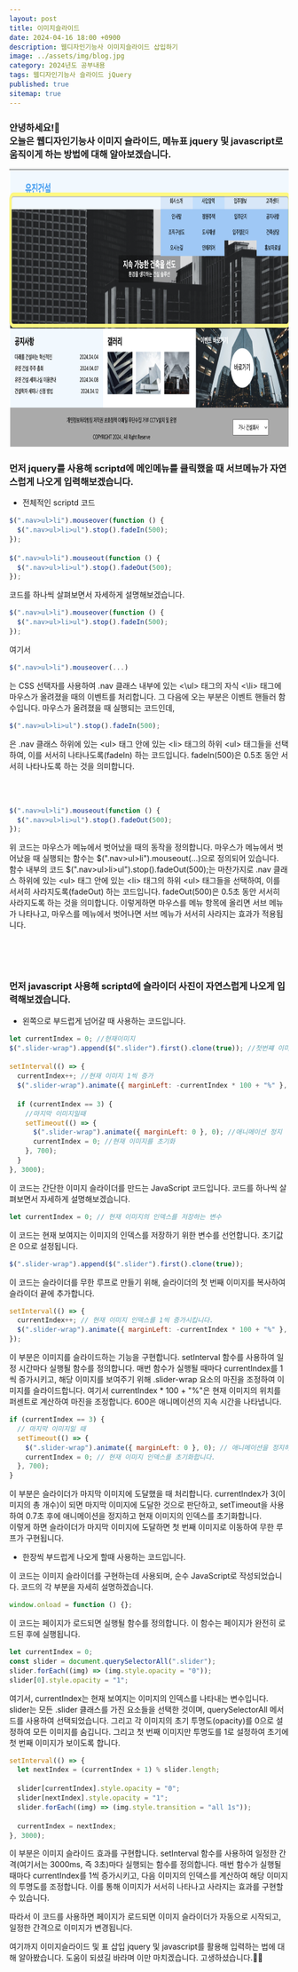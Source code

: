 ```yaml
---
layout: post
title: 이미지슬라이드
date: 2024-04-16 18:00 +0900
description: 웹디자인기능사 이미지슬라이드 삽입하기
image: ../assets/img/blog.jpg
category: 2024년도 공부내용
tags: 웹디자인기능사 슬라이드 jQuery
published: true
sitemap: true
---
```


<h3>안녕하세요!🫶<br/>
오늘은 웹디자인기능사 이미지 슬라이드, 메뉴표 jquery 및 javascript로 움직이게 하는 방법에 대해 알아보겠습니다.</h3>

<img src="/assets/img/layout01.png" alt="웹디자인" width="800" height="500" />

### 먼저 jquery를 사용해 scriptd에 메인메뉴를 클릭했을 때 서브메뉴가 자연스럽게 나오게 입력해보겠습니다.

- 전체적인 scriptd 코드

```javascript
$(".nav>ul>li").mouseover(function () {
  $(".nav>ul>li>ul").stop().fadeIn(500);
});

$(".nav>ul>li").mouseout(function () {
  $(".nav>ul>li>ul").stop().fadeOut(500);
});
```

코드를 하나씩 살펴보면서 자세하게 설명해보겠습니다.

```javascript
$(".nav>ul>li").mouseover(function () {
  $(".nav>ul>li>ul").stop().fadeIn(500);
});
```

여기서

```javascript
$(".nav>ul>li").mouseover(...)
```

는 CSS 선택자를 사용하여 .nav 클래스 내부에 있는 <\ul> 태그의 자식 <\li> 태그에 마우스가 올려졌을 때의 이벤트를 처리합니다.
그 다음에 오는 부분은 이벤트 핸들러 함수입니다. 마우스가 올려졌을 때 실행되는 코드인데,

```javascript
$(".nav>ul>li>ul").stop().fadeIn(500);
```

은 .nav 클래스 하위에 있는 <ul\> 태그 안에 있는 <li\> 태그의 하위 <ul\> 태그들을 선택하여,
이를 서서히 나타나도록(fadeIn) 하는 코드입니다. fadeIn(500)은 0.5초 동안 서서히 나타나도록 하는 것을 의미합니다.

<br />
<br />

```javascript
$(".nav>ul>li").mouseout(function () {
  $(".nav>ul>li>ul").stop().fadeOut(500);
});
```

위 코드는 마우스가 메뉴에서 벗어났을 때의 동작을 정의합니다. 마우스가 메뉴에서 벗어났을 때 실행되는 함수는 $(".nav>ul>li").mouseout(...)으로 정의되어 있습니다.<br />
함수 내부의 코드 $(".nav>ul>li>ul").stop().fadeOut(500);는 마찬가지로
.nav 클래스 하위에 있는 <ul\> 태그 안에 있는 <li\> 태그의 하위 <ul\> 태그들을 선택하여,
이를 서서히 사라지도록(fadeOut) 하는 코드입니다. fadeOut(500)은 0.5초 동안 서서히 사라지도록 하는 것을 의미합니다.
이렇게하면 마우스를 메뉴 항목에 올리면 서브 메뉴가 나타나고, 마우스를 메뉴에서 벗어나면 서브 메뉴가 서서히 사라지는 효과가 적용됩니다.

<br />
<br />
<br />

### 먼저 javascript 사용해 scriptd에 슬라이더 사진이 자연스럽게 나오게 입력해보겠습니다.

- 왼쪽으로 부드럽게 넘어갈 때 사용하는 코드입니다.

```javascript
let currentIndex = 0; //현재이미지
$(".slider-wrap").append($(".slider").first().clone(true)); //첫번쨰 이미지를 복사해서 마지막에 추가

setInterval(() => {
  currentIndex++; //현재 이미지 1씩 증가
  $(".slider-wrap").animate({ marginLeft: -currentIndex * 100 + "%" }, 600);

  if (currentIndex == 3) {
    //마지막 이미지일때
    setTimeout(() => {
      $(".slider-wrap").animate({ marginLeft: 0 }, 0); //애니메이션 정지
      currentIndex = 0; //현재 이미지를 초기화
    }, 700);
  }
}, 3000);
```

이 코드는 간단한 이미지 슬라이더를 만드는 JavaScript 코드입니다. 코드를 하나씩 살펴보면서 자세하게 설명해보겠습니다.

```javascript
let currentIndex = 0; // 현재 이미지의 인덱스를 저장하는 변수
```

이 코드는 현재 보여지는 이미지의 인덱스를 저장하기 위한 변수를 선언합니다. 초기값은 0으로 설정됩니다.

```javascript
$(".slider-wrap").append($(".slider").first().clone(true));
```

이 코드는 슬라이더를 무한 루프로 만들기 위해, 슬라이더의 첫 번째 이미지를 복사하여 슬라이더 끝에 추가합니다.

```javascript
setInterval(() => {
  currentIndex++; // 현재 이미지 인덱스를 1씩 증가시킵니다.
  $(".slider-wrap").animate({ marginLeft: -currentIndex * 100 + "%" }, 600);
});
```

이 부분은 이미지를 슬라이드하는 기능을 구현합니다.
setInterval 함수를 사용하여 일정 시간마다 실행될 함수를 정의합니다.
매번 함수가 실행될 때마다 currentIndex를 1씩 증가시키고, 해당 이미지를 보여주기 위해
.slider-wrap 요소의 마진을 조정하여 이미지를 슬라이드합니다.
여기서 currentIndex \* 100 + "%"은 현재 이미지의 위치를 퍼센트로 계산하여 마진을 조정합니다. 600은 애니메이션의 지속 시간을 나타냅니다.

```javascript
if (currentIndex == 3) {
  // 마지막 이미지일 때
  setTimeout(() => {
    $(".slider-wrap").animate({ marginLeft: 0 }, 0); // 애니메이션을 정지하고
    currentIndex = 0; // 현재 이미지 인덱스를 초기화합니다.
  }, 700);
}
```

이 부분은 슬라이더가 마지막 이미지에 도달했을 때 처리합니다.
currentIndex가 3(이미지의 총 개수)이 되면 마지막 이미지에 도달한 것으로 판단하고,
setTimeout을 사용하여 0.7초 후에 애니메이션을 정지하고 현재 이미지의 인덱스를 초기화합니다.
<br />
이렇게 하면 슬라이더가 마지막 이미지에 도달하면 첫 번째 이미지로 이동하여 무한 루프가 구현됩니다.

- 한장씩 부드럽게 나오게 할때 사용하는 코드입니다.

이 코드는 이미지 슬라이더를 구현하는데 사용되며, 순수 JavaScript로 작성되었습니다. 코드의 각 부분을 자세히 설명하겠습니다.

```javascript
window.onload = function () {};
```

이 코드는 페이지가 로드되면 실행될 함수를 정의합니다. 이 함수는 페이지가 완전히 로드된 후에 실행됩니다.

```javascript
let currentIndex = 0;
const slider = document.querySelectorAll(".slider");
slider.forEach((img) => (img.style.opacity = "0"));
slider[0].style.opacity = "1";
```

여기서, currentIndex는 현재 보여지는 이미지의 인덱스를 나타내는 변수입니다.
slider는 모든 .slider 클래스를 가진 요소들을 선택한 것이며, querySelectorAll 메서드를 사용하여 선택되었습니다.
그리고 각 이미지의 초기 투명도(opacity)를 0으로 설정하여 모든 이미지를 숨깁니다.
그리고 첫 번째 이미지만 투명도를 1로 설정하여 초기에 첫 번째 이미지가 보이도록 합니다.

```javascript
setInterval(() => {
  let nextIndex = (currentIndex + 1) % slider.length;

  slider[currentIndex].style.opacity = "0";
  slider[nextIndex].style.opacity = "1";
  slider.forEach((img) => (img.style.transition = "all 1s"));

  currentIndex = nextIndex;
}, 3000);
```

이 부분은 이미지 슬라이드 효과를 구현합니다.
setInterval 함수를 사용하여 일정한 간격(여기서는 3000ms, 즉 3초)마다 실행되는 함수를 정의합니다.
매번 함수가 실행될 때마다 currentIndex를 1씩 증가시키고, 다음 이미지의 인덱스를 계산하여 해당 이미지의 투명도를 조정합니다.
이를 통해 이미지가 서서히 나타나고 사라지는 효과를 구현할 수 있습니다.

따라서 이 코드를 사용하면 페이지가 로드되면 이미지 슬라이더가 자동으로 시작되고, 일정한 간격으로 이미지가 변경됩니다.

여기까지 이미지슬라이드 및 표 삽입 jquery 및 javascript를 활용해 입력하는 법에 대해 알아봤습니다.
도움이 되셨길 바라며 이만 마치겠습니다.
고생하셨습니다.🫶😊
